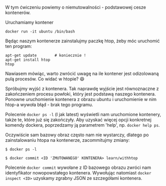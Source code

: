 W tym ćwiczeniu powiemy o niemutowalności - podstawowej cesze kontenerów.

Uruchamiamy kontener
```
docker run -it ubuntu /bin/bash
```

Będąc naszym kontenerze zainstalujmy paczkę htop, żeby móc uruchomić ten program:
```
apt-get update        # koniecznie !
apt-get install htop
htop
```
Nawiasem mówiąc, warto zwrócić uwagę na ile kontener jest odizolowaną pulą procesów. Co widać w htopie? :smile:

Spróbujmy wyjść z kontenera. Tak naprawdę wyjście jest równoznaczne z zakończeniem procesu powłoki, który jest podstawą naszego kontenera. Ponowne uruchomienie kontenera z obrazu ubuntu i uruchomienie w nim htop-a wywoła błąd - brak tego programu.

Polecenie `docker ps -l` (l jak latest) wyświetli nam uruchomione kontenery, także te, które już się zakończyły. Aby uzyskać więcej opcji konkretnej komendy dockera, poprzedzamy ją parametrem 'help', np. `docker help ps`. 

Oczywiście sam bazowy obraz często nam nie wystarczy, dlatego po zainstalowaniu htopa na kontenerze, zacommitujmy zmiany:
```
$ docker ps -l

$ docker commit <ID 'ZMUTOWANEGO' KONTENERA> learn/withhtop
```
Polecenie `docker commit` wywołane z ID bazowego obrazu zwróci nam identyfikator nowopowstałego kontenera. Wywołując natomiast `docker inspect <ID>` uzyskamy zgrabny JSON ze szczegółami kontenera.
